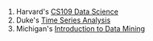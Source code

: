 
1. Harvard's [CS109 Data Science](http://cs109.github.io/2014/)
2. Duke's [Time Series Analysis](http://people.duke.edu/~rnau/411arim.htm)
3. Michigan's [Introduction to Data Mining](http://www-users.cs.umn.edu/~kumar/dmbook/index.php)
